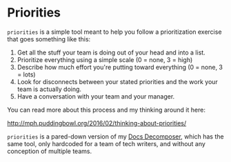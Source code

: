 # Priorities

`priorities` is a simple tool meant to help you follow a
prioritization exercise that goes something like this:

1. Get all the stuff your team is doing out of your head and into a
list.
2. Prioritize everything using a simple scale (0 = none, 3 = high)
3. Describe how much effort you're putting toward everything (0 =
none, 3 = lots)
4. Look for disconnects between your stated priorities and the work
your team is actually doing.
5. Have a conversation with your team and your manager.

You can read more about this process and my thinking around it here:

<http://mph.puddingbowl.org/2016/02/thinking-about-priorities/>

`priorities` is a pared-down version of my
[Docs Decomposer][decomposer], which has the same tool, only hardcoded
for a team of tech writers, and without any conception of multiple
teams. 



[decomposer]: http://github.com/pdxmph/docs_decomposer/
